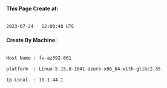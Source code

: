 
   
#### This Page Create at:

```bash

2023-07-24 - 12:00:48 UTC

```

#### Create By Machine:

```bash

Host Name : fv-az392-861

platform  : Linux-5.15.0-1041-azure-x86_64-with-glibc2.35

Ip Local  : 10.1.44.1

```

